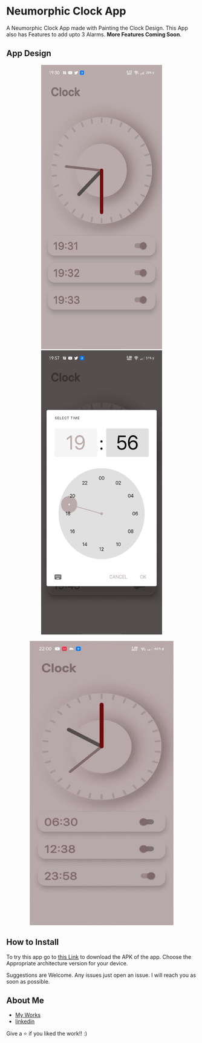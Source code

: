 # Neumorphic Clock App

A Neumorphic Clock App made with Painting the Clock Design. This App also has Features to 
add upto 3 Alarms. **More Features Coming Soon**.

## App Design
<p align = "middle">
<img src = "/screenshots/homescreen.jpg" width="320" height = "750"></img>
<img src = "/screenshots/choose_time.jpg" width="320" height = "750"></img>
</p>
<p align = "middle">
<img src = "/screenshots/video.gif" width="380" height = "750"></img>
</p>
 
## How to Install

To try this app go to [this Link](https://github.com/Poujhit/Neumorphic-Clock-App/releases/tag/v1.0.0) to download the APK of the app. Choose the Appropriate
architecture version for your device.

Suggestions are Welcome. Any issues just open an issue. I will reach you as soon as possible.

## About Me
- [My Works](https://github.com/Poujhit)
- [linkedin](https://www.linkedin.com/in/poujhit-mu-41586a194/)

Give a ⭐ if you liked the work!! :)
